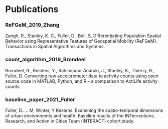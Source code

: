 # Publications

### ReFGeM_2019_Zhang

Zangh, R., Stanley, K. G., Fuller, D., Bell, S. Differentiating Population Spatial Behavior using Representative Features of Geospatial Mobility (ReFGeM). Transactions in Spatial Algorithms and Systems. 

### count_algorithm_2019_Brondeel

Brondeel, R., Kestens, Y., Rahimipour Anaraki, J., Stanley, K., Thierry, B., Fuller, D. Converting raw accelerometer data to activity counts using open source code in MATLAB, Python, and R – a comparison to ActiLife activity counts. 

### baseline_paper_2021_Fuller

Fuller, D..... M, Winter, Y Kestens. Examining the spatio-temporal dimensions of urban environments and health: Baseline results of the INTerventions, Research, and Action in Cities Team (INTERACT) cohort study. 